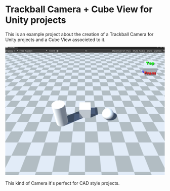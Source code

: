 # **Trackball Camera** + **Cube View** for Unity projects

This is an example project about the creation of a Trackball Camera for Unity projects and a Cube View associeted to it.

![Game image](./game_image.png)

This kind of Camera it's perfect for CAD style projects.